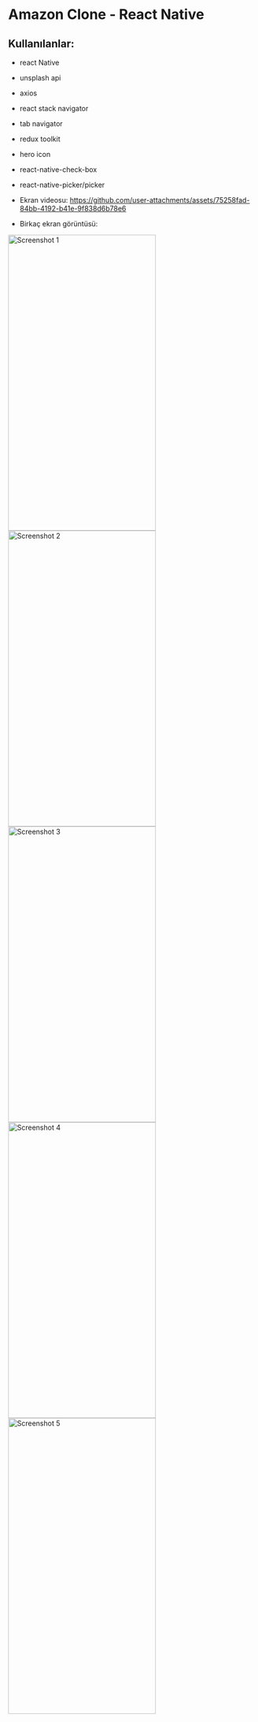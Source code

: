 
# Amazon Clone - React Native

## Kullanılanlar:
- react Native
- unsplash api
- axios
- react stack navigator
- tab navigator
- redux toolkit
- hero icon
- react-native-check-box
- react-native-picker/picker

- Ekran videosu:
https://github.com/user-attachments/assets/75258fad-84bb-4192-b41e-9f838d6b78e6
- Birkaç ekran görüntüsü:
<img src="https://github.com/user-attachments/assets/57375c1d-3c01-4d1e-b534-341c4a60f1fe" alt="Screenshot 1" width="300" height="600">
<img src="https://github.com/user-attachments/assets/4e29d0b0-2614-48f6-8ab7-d232c907a6a5" alt="Screenshot 2" width="300" height="600">
<img src="https://github.com/user-attachments/assets/ae42117c-c2dc-460c-8a77-8ef1c5b4e560" alt="Screenshot 3" width="300" height="600">
<img src="https://github.com/user-attachments/assets/46179288-c7c3-40b1-a710-1ded93b61dcb" alt="Screenshot 4" width="300" height="600">
<img src="https://github.com/user-attachments/assets/c32f114f-114c-4746-9009-7234a1fbd296" alt="Screenshot 5" width="300" height="600">


